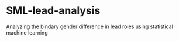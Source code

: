 # SML-lead-analysis
Analyzing the bindary gender difference in lead roles using statistical machine learning
